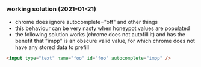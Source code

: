 ### working solution (2021-01-21)

- chrome does ignore autocomplete="off" and other things
- this behaviour can be very nasty when honeypot values are populated
- the following solution works (chrome does not autofill it) and has the benefit that "impp" is an obscure valid value, for which chrome does not have any stored data to prefill

```html
<input type="text" name="foo" id="foo" autocomplete="impp" />
```